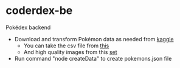 # coderdex-be

Pokédex backend

- Download and transform Pokémon data as needed from [kaggle](https://www.kaggle.com/datasets)
  - You can take the csv file from [this](https://www.kaggle.com/datasets/abcsds/pokemon?select=Pokemon.csv)
  - And high quality images from this [set](https://www.kaggle.com/datasets/kvpratama/pokemon-images-dataset)
- Run command "node createData" to create pokemons.json file

